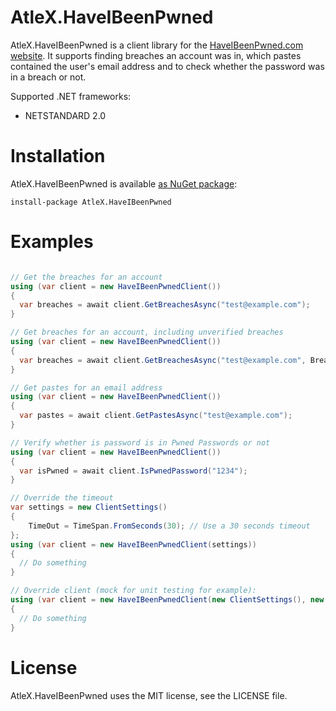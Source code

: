 # AtleX.HaveIBeenPwned

AtleX.HaveIBeenPwned is a client library for the [HaveIBeenPwned.com website](https://haveibeenpwned.com/). It supports 
finding breaches an account was in, which pastes contained the user's email address and to check whether the password
was in a breach or not.

Supported .NET frameworks:
* NETSTANDARD 2.0

# Installation

AtleX.HaveIBeenPwned is available [as NuGet package](https://www.nuget.org/packages/AtleX.HaveIBeenPwned/):

```
install-package AtleX.HaveIBeenPwned
```

# Examples

```csharp

// Get the breaches for an account
using (var client = new HaveIBeenPwnedClient())
{
  var breaches = await client.GetBreachesAsync("test@example.com");
}

// Get breaches for an account, including unverified breaches
using (var client = new HaveIBeenPwnedClient())
{
  var breaches = await client.GetBreachesAsync("test@example.com", BreachMode.IncludeUnverified);
}

// Get pastes for an email address
using (var client = new HaveIBeenPwnedClient())
{
  var pastes = await client.GetPastesAsync("test@example.com");
}

// Verify whether is password is in Pwned Passwords or not
using (var client = new HaveIBeenPwnedClient())
{
  var isPwned = await client.IsPwnedPassword("1234");
}

// Override the timeout
var settings = new ClientSettings()
{
	TimeOut = TimeSpan.FromSeconds(30); // Use a 30 seconds timeout
};
using (var client = new HaveIBeenPwnedClient(settings))
{
  // Do something
}

// Override client (mock for unit testing for example):
using (var client = new HaveIBeenPwnedClient(new ClientSettings(), new MockServiceClient()))
{
  // Do something
}
```

# License

AtleX.HaveIBeenPwned uses the MIT license, see the LICENSE file.
